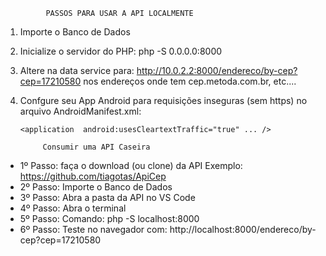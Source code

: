              PASSOS PARA USAR A API LOCALMENTE

1) Importe o Banco de Dados
2) Inicialize o servidor do PHP: php -S 0.0.0.0:8000

3) Altere na data service para:
   http://10.0.2.2:8000/endereco/by-cep?cep=17210580
   nos endereços onde tem cep.metoda.com.br, etc....

4) Confgure seu App Android para requisições inseguras
   (sem https) no arquivo AndroidManifest.xml:

   `<application  android:usesCleartextTraffic="true" ... />`

            Consumir uma API Caseira

- 1º Passo: faça o download (ou clone) da API Exemplo: https://github.com/tiagotas/ApiCep
- 2º Passo: Importe o Banco de Dados
- 3º Passo: Abra a pasta da API no VS Code
- 4º Passo: Abra o terminal
- 5º Passo: Comando: php -S localhost:8000
- 6º Passo: Teste no navegador com: http://localhost:8000/endereco/by-cep?cep=17210580
